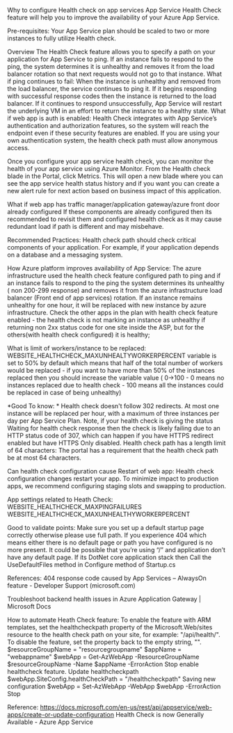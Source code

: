 Why to configure Health check on app services
App Service Health Check feature will help you to improve the availability of your Azure App Service.

Pre-requisites:
Your App Service plan should be scaled to two or more instances to fully utilize Health check.

Overview
The Health Check feature allows you to specify a path on your application for App Service to ping. If an instance fails to respond to the ping, the system determines it is unhealthy and removes it from the load balancer rotation so that next requests would not go to that instance.
What if ping continues to fail:
When the instance is unhealthy and removed from the load balancer, the service continues to ping it. If it begins responding with successful response codes then the instance is returned to the load balancer. If it continues to respond unsuccessfully, App Service will restart the underlying VM in an effort to return the instance to a healthy state.
What if web app is auth is enabled:
Health Check integrates with App Service’s authentication and authorization features, so the system will reach the endpoint even if these security features are enabled. If you are using your own authentication system, the health check path must allow anonymous access.

Once you configure your app service health check, you can monitor the health of your app service using Azure Monitor. From the Health check blade in the Portal, click Metrics. This will open a new blade where you can see the app service health status history and if you want you can create a new alert rule for next action based on business impact of this application.

What if web app has traffic manager/application gateway/azure front door already configured
If these components are already configured then its recommended to revisit them and configured health check as it may cause redundant load if path is different and may misbehave.

Recommended Practices:
Health check path should check critical components of your application.
For example, if your application depends on a database and a messaging system.

How Azure platform improves availability of App Service:
The azure infrastructure used the health check feature configured path to ping and if an instance fails to respond to the ping the system determines its unhealthy ( non 200-299 response) and removes it from the azure infrastructure load balancer (Front end of app services) rotation.
If an instance remains unhealthy for one hour, it will be replaced with new instance by azure infrastructure.
Check the other apps in the plan with health check feature enabled - the health check is not marking an instance as unhealthy if returning non 2xx status code for one site inside the ASP, but for the others(with health check configured) it is healthy;

What is limit of workers/instance to be replaced:
WEBSITE_HEALTHCHECK_MAXUNHEALTYWORKERPERCENT variable is set to 50% by default which means that half of the total number of workers would be replaced - if you want to have more than 50% of the instances replaced then you should increase the variable value ( 0->100 - 0 means no instances replaced due to health check - 100 means all the instances could be replaced in case of being unhealthy)

*Good To know: *
Health check doesn't follow 302 redirects. At most one instance will be replaced per hour, with a maximum of three instances per day per App Service Plan.
Note, if your health check is giving the status Waiting for health check response then the check is likely failing due to an HTTP status code of 307, which can happen if you have HTTPS redirect enabled but have HTTPS Only disabled.
Health check path has a length limit of 64 characters: The portal has a requirement that the health check path be at most 64 characters.

Can health check configuration cause Restart of web app:
Health check configuration changes restart your app. To minimize impact to production apps, we recommend configuring staging slots and swapping to production.

App settings related to Heath Check:
WEBSITE_HEALTHCHECK_MAXPINGFAILURES
WEBSITE_HEALTHCHECK_MAXUNHEALTHYWORKERPERCENT

Good to validate points:
Make sure you set up a default startup page correctly otherwise please use full path.
If you experience 404 which means either there is no default page or path you have configured is no more present. It could be possible that you’re using “/” and application don’t have any default page.
If its DotNet core application stack then Call the UseDefaultFiles method in Configure method of Startup.cs

References:
404 response code caused by App Services – AlwaysOn feature - Developer Support (microsoft.com)

Troubleshoot backend health issues in Azure Application Gateway | Microsoft Docs

How to automate Heath Check feature:
To enable the feature with ARM templates, set the healthcheckpath property of the Microsoft.Web/sites resource to the health check path on your site, for example: "/api/health/". To disable the feature, set the property back to the empty string, "".
$resourceGroupName = "resourcegroupname"
$appName = "webappname"
$webApp = Get-AzWebApp -ResourceGroupName $resourceGroupName -Name $appName -ErrorAction Stop
enable healthcheck feature. Update healthcheckpath
$webApp.SiteConfig.healthCheckPath = "/healthcheckpath"
Saving new configuration
$webApp = Set-AzWebApp -WebApp $webApp -ErrorAction Stop

Reference: https://docs.microsoft.com/en-us/rest/api/appservice/web-apps/create-or-update-configuration
Health Check is now Generally Available - Azure App Service
